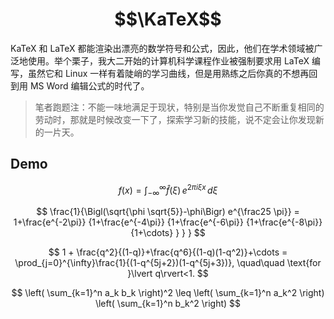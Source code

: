 # $$\KaTeX$$

KaTeX 和 LaTeX 都能渲染出漂亮的数学符号和公式，因此，他们在学术领域被广泛地使用。举个栗子，我大二开始的计算机科学课程作业被强制要求用 LaTeX 编写，虽然它和 Linux 一样有着陡峭的学习曲线，但是用熟练之后你真的不想再回到用 MS Word 编辑公式的时代了。
> 笔者跑题注：不能一味地满足于现状，特别是当你发觉自己不断重复相同的劳动时，那就是时候改变一下了，探索学习新的技能，说不定会让你发现新的一片天。

## Demo

$$
f(x) = \int_{-\infty}^\infty\hat f(\xi)\,e^{2 \pi i \xi x}\,d\xi
$$

$$
\frac{1}{\Bigl(\sqrt{\phi \sqrt{5}}-\phi\Bigr) e^{\frac25 \pi}} = 1+\frac{e^{-2\pi}} {1+\frac{e^{-4\pi}} {1+\frac{e^{-6\pi}} {1+\frac{e^{-8\pi}} {1+\cdots} } } }
$$

$$
1 +  \frac{q^2}{(1-q)}+\frac{q^6}{(1-q)(1-q^2)}+\cdots = \prod_{j=0}^{\infty}\frac{1}{(1-q^{5j+2})(1-q^{5j+3})}, \quad\quad \text{for }\lvert q\rvert<1.
$$

$$
\left( \sum_{k=1}^n a_k b_k \right)^2 \leq \left( \sum_{k=1}^n a_k^2 \right) \left( \sum_{k=1}^n b_k^2 \right)
$$